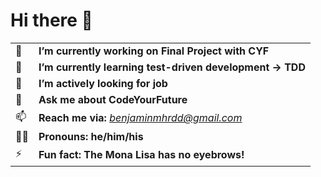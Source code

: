 # Hi there 👋

|    |   |
| --- | --- |
| 🔭  | **I’m currently working on Final Project with CYF**  |
| 🌱  | **I’m currently learning test-driven development -> TDD**  |
| :robot: | **I’m actively looking for job** |
| 💬 | **Ask me about CodeYourFuture** |
| 📫 | **Reach me via:**  *benjaminmhrdd@gmail.com* |
| :raising_hand_man: | **Pronouns: he/him/his** |
| ⚡ | **Fun fact: The Mona Lisa has no eyebrows!**|
